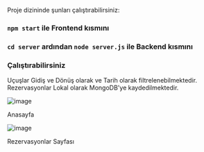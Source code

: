 
Proje dizininde şunları çalıştırabilirsiniz:

### `npm start` ile Frontend kısmını 

### `cd server` ardından `node server.js` ile Backend kısmını

### Çalıştırabilirsiniz

Uçuşlar Gidiş ve Dönüş olarak ve Tarih olarak filtrelenebilmektedir. Rezervasyonlar Lokal olarak MongoDB'ye kaydedilmektedir.

![image](https://github.com/user-attachments/assets/86a18726-fcda-4cf8-abfc-610a85e17488)

Anasayfa

![image](https://github.com/user-attachments/assets/11da1825-c1a9-42d5-8328-8a3d08e1fada)

Rezervasyonlar Sayfası

